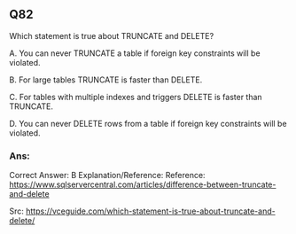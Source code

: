 ## Q82

Which statement is true about TRUNCATE and DELETE?

A. You can never TRUNCATE a table if foreign key constraints will be violated.

B. For large tables TRUNCATE is faster than DELETE.

C. For tables with multiple indexes and triggers DELETE is faster than TRUNCATE.

D. You can never DELETE rows from a table if foreign key constraints will be violated.

### Ans:     

Correct Answer: B
Explanation/Reference:
Reference: https://www.sqlservercentral.com/articles/difference-between-truncate-and-delete

Src: https://vceguide.com/which-statement-is-true-about-truncate-and-delete/